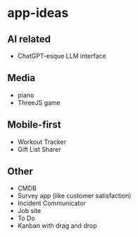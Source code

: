 # app-ideas

## AI related

* ChatGPT-esque LLM interface

## Media

* piano
* ThreeJS game

## Mobile-first

* Workout Tracker
* Gift List Sharer

## Other

* CMDB
* Survey app (like customer satisfaction)
* Incident Communicator
* Job site
* To Do
* Kanban with drag and drop